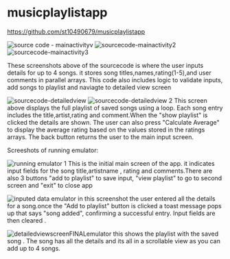 # musicplaylistapp

https://github.com/st10490679/musicplaylistapp

![source code - mainactivityv ](https://github.com/user-attachments/assets/7ad4419b-5130-481f-97fb-786483d42b4d)
![sourcecode-mainactivity2](https://github.com/user-attachments/assets/f9df24cb-7327-4746-805a-4dc5e1dbf184)
![sourcecode-mainactivity3](https://github.com/user-attachments/assets/e5336ddb-0b0c-4660-9d0e-8477aa2626a6)

These screenshots above of the sourcecode is where the user inputs details for up to 4 songs. it stores song titles,names,rating(1-5),and user comments in parallel arrays. This code also includes logic to validate inputs, add songs to playlist and naviagte to detailed view screen 

![sourcecode-detailedview](https://github.com/user-attachments/assets/00f3993a-194f-4e10-936f-275d0ae02ce0)
![sourcecode-detailedview 2](https://github.com/user-attachments/assets/b61ba03f-e16d-4ee0-ade4-67f72176c611)
This screen above displays the full playlist of saved songs using  a loop. Each song entry includes the title,artist,rating and comment.When the "show playlist" is clicked the details are shown. The user can also press "Calculate Average" to display the average rating based on the values stored in the ratings arrays. The back button returns the user to the main input screen.

Screeshots of running emulator: 

![running emulator 1 ](https://github.com/user-attachments/assets/e194725a-f97b-4595-b426-010a42d8e861)
This is the initial main screen of the app. it indicates input fields for the song title,artistname , rating and comments.There are also 3 buttons "add to playlist" to save input, "view playlist" to go to second screen and "exit" to close app

![inputed data emulator ](https://github.com/user-attachments/assets/b80ce6dd-a8d8-4bb8-ae7e-885d39aa331d)
in this screenshot the user entered all the details for a song.once the "Add to playlist" button is clicked  a toast message pops  up that says "song added", confirming a successful entry. Input fields are then cleared .

![detailedviewscreenFINALemulator](https://github.com/user-attachments/assets/5977d73f-b0e9-4b94-9079-e423867c780b)
this shows the playlist with the saved song . The song has all the details and its all in a scrollable view as you can add up to 4 songs.
